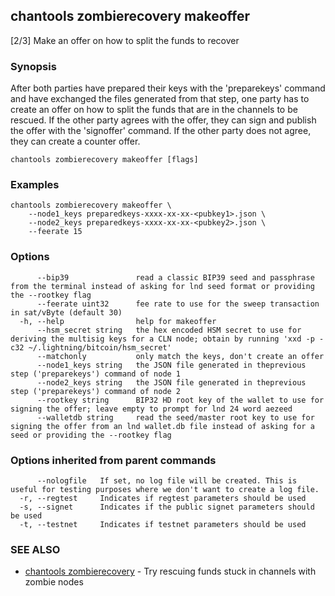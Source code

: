 ## chantools zombierecovery makeoffer

[2/3] Make an offer on how to split the funds to recover

### Synopsis

After both parties have prepared their keys with the
'preparekeys' command and have  exchanged the files generated from that step,
one party has to create an offer on how to split the funds that are in the
channels to be rescued.
If the other party agrees with the offer, they can sign and publish the offer
with the 'signoffer' command. If the other party does not agree, they can create
a counter offer.

```
chantools zombierecovery makeoffer [flags]
```

### Examples

```
chantools zombierecovery makeoffer \
	--node1_keys preparedkeys-xxxx-xx-xx-<pubkey1>.json \
	--node2_keys preparedkeys-xxxx-xx-xx-<pubkey2>.json \
	--feerate 15
```

### Options

```
      --bip39               read a classic BIP39 seed and passphrase from the terminal instead of asking for lnd seed format or providing the --rootkey flag
      --feerate uint32      fee rate to use for the sweep transaction in sat/vByte (default 30)
  -h, --help                help for makeoffer
      --hsm_secret string   the hex encoded HSM secret to use for deriving the multisig keys for a CLN node; obtain by running 'xxd -p -c32 ~/.lightning/bitcoin/hsm_secret'
      --matchonly           only match the keys, don't create an offer
      --node1_keys string   the JSON file generated in theprevious step ('preparekeys') command of node 1
      --node2_keys string   the JSON file generated in theprevious step ('preparekeys') command of node 2
      --rootkey string      BIP32 HD root key of the wallet to use for signing the offer; leave empty to prompt for lnd 24 word aezeed
      --walletdb string     read the seed/master root key to use for signing the offer from an lnd wallet.db file instead of asking for a seed or providing the --rootkey flag
```

### Options inherited from parent commands

```
      --nologfile   If set, no log file will be created. This is useful for testing purposes where we don't want to create a log file.
  -r, --regtest     Indicates if regtest parameters should be used
  -s, --signet      Indicates if the public signet parameters should be used
  -t, --testnet     Indicates if testnet parameters should be used
```

### SEE ALSO

* [chantools zombierecovery](chantools_zombierecovery.md)	 - Try rescuing funds stuck in channels with zombie nodes

